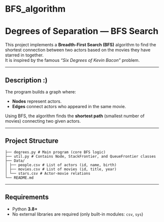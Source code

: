 # BFS_algorithm
#  Degrees of Separation — BFS Search

This project implements a **Breadth-First Search (BFS)** algorithm to find the shortest connection between two actors based on the movies they have starred in together.  
It is inspired by the famous *“Six Degrees of Kevin Bacon”* problem.

---

##  Description :)

The program builds a graph where:
- **Nodes** represent actors.
- **Edges** connect actors who appeared in the same movie.

Using BFS, the algorithm finds the **shortest path** (smallest number of movies) connecting two given actors.

---

##  Project Structure
```
├── degrees.py # Main program (core BFS logic)
├── util.py # Contains Node, StackFrontier, and QueueFrontier classes
├── Data/
│ ├── people.csv # List of actors (id, name, birth)
│ ├── movies.csv # List of movies (id, title, year)
│ └── stars.csv # Actor-movie relations
└── README.md
```
---

## Requirements

- Python **3.8+**
- No external libraries are required (only built-in modules: `csv`, `sys`)

